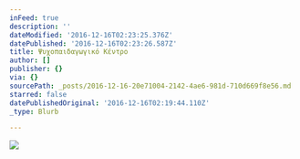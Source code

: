 ```yaml
---
inFeed: true
description: ''
dateModified: '2016-12-16T02:23:25.376Z'
datePublished: '2016-12-16T02:23:26.587Z'
title: Ψυχοπαιδαγωγικό Κέντρο
author: []
publisher: {}
via: {}
sourcePath: _posts/2016-12-16-20e71004-2142-4ae6-981d-710d669f8e56.md
starred: false
datePublishedOriginal: '2016-12-16T02:19:44.110Z'
_type: Blurb

---
```

![](https://the-grid-user-content.s3-us-west-2.amazonaws.com/680f2146-48df-422a-9d44-bcf420c303bc.gif)
